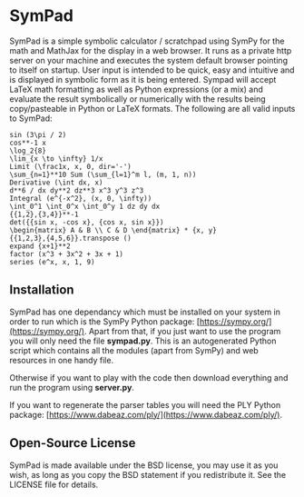 # SymPad

SymPad is a simple symbolic calculator / scratchpad using SymPy for the math and MathJax for the display in a web browser.
It runs as a private http server on your machine and executes the system default browser pointing to itself on startup.
User input is intended to be quick, easy and intuitive and is displayed in symbolic form as it is being entered.
Sympad will accept LaTeX math formatting as well as Python expressions (or a mix) and evaluate the result symbolically or numerically with the results being copy/pasteable in Python or LaTeX formats.
The following are all valid inputs to SymPad:
```
sin (3\pi / 2)
cos**-1 x
\log_2{8}
\lim_{x \to \infty} 1/x
Limit (\frac1x, x, 0, dir='-')
\sum_{n=1}**10 Sum (\sum_{l=1}^m l, (m, 1, n))
Derivative (\int dx, x)
d**6 / dx dy**2 dz**3 x^3 y^3 z^3
Integral (e^{-x^2}, (x, 0, \infty))
\int_0^1 \int_0^x \int_0^y 1 dz dy dx
{{1,2},{3,4}}**-1
det({{sin x, -cos x}, {cos x, sin x}})
\begin{matrix} A & B \\ C & D \end{matrix} * {x, y}
{{1,2,3},{4,5,6}}.transpose ()
expand {x+1}**2
factor (x^3 + 3x^2 + 3x + 1)
series (e^x, x, 1, 9)
```

## Installation

SymPad has one dependancy which must be installed on your system in order to run which is the SymPy Python package: [https://sympy.org/](https://sympy.org/).
Apart from that, if you just want to use the program you will only need the file **sympad.py**. This is an autogenerated Python script which contains all the modules (apart from SymPy) and web resources in one handy file.

Otherwise if you want to play with the code then download everything and run the program using **server.py**.

If you want to regenerate the parser tables you will need the PLY Python package: [https://www.dabeaz.com/ply/](https://www.dabeaz.com/ply/).

## Open-Source License

SymPad is made available under the BSD license, you may use it as you wish, as long as you copy the BSD statement if you redistribute it. See the LICENSE file for details.
